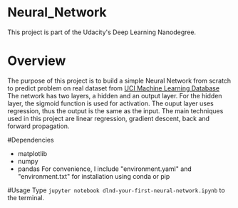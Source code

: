 # Neural_Network

This project is part of the Udacity's Deep Learning Nanodegree. 

# Overview
The purpose of this project is to build a simple Neural Network from scratch to predict problem on real dataset from [UCI Machine Learning Database](https://archive.ics.uci.edu/ml/datasets/Bike+Sharing+Dataset)
The network has two layers, a hidden and an output layer. For the hidden layer, the sigmoid function is used for activation. The ouput layer uses regression, thus the output is the same as the input. The main techniques used in this project are linear regression, gradient descent, back and forward propagation.

#Dependencies
  - matplotlib
  - numpy
  - pandas
For convenience, I include "environment.yaml" and "environment.txt" for installation using conda or pip

#Usage
Type `jupyter notebook dlnd-your-first-neural-network.ipynb` to the terminal.

 
